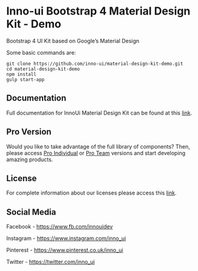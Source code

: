 # Inno-ui Bootstrap 4 Material Design Kit - Demo 

Bootstrap 4 UI Kit based on Google’s Material Design

Some basic commands are:
```
git clone https://github.com/inno-ui/material-design-kit-demo.git
cd material-design-kit-demo
npm install
gulp start-app
```

## Documentation

Full documentation for InnoUi Material Design Kit can be found at this [link](https://www.inno-ui.com/platform/documentation/1-getting-started/introduction.html#docs-introduction).

## Pro Version

Would you like to take advantage of the full library of components? Then, please access [Pro Individual](https://inno-ui.com/product/inno-pro-individual) or [Pro Team](https://inno-ui.com/product/inno-pro-team) versions and start developing amazing products.

## License

For complete information about our licenses please access this [link](https://github.com/inno-ui/material-design-kit-demo/blob/master/License.pdf).

## Social Media

Facebook - https://www.fb.com/innouidev

Instagram - https://www.instagram.com/inno_ui

Pinterest - https://www.pinterest.co.uk/inno_ui

Twitter - https://twitter.com/inno_ui
